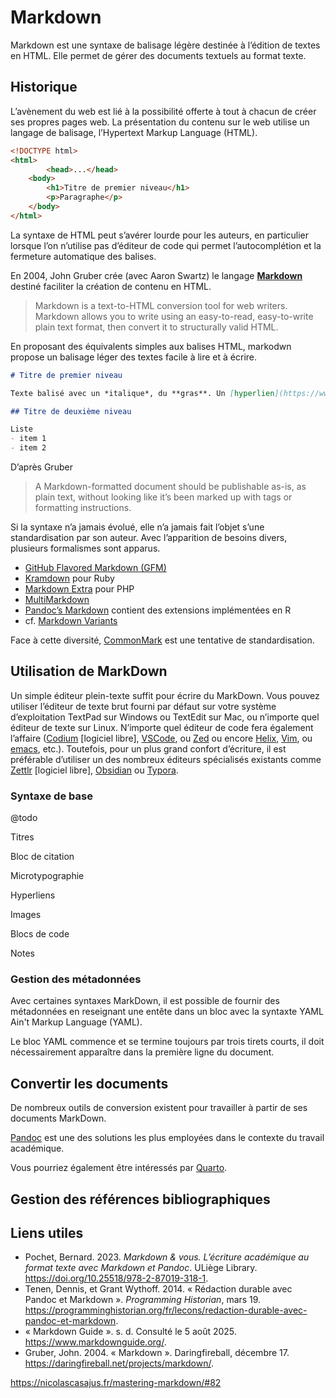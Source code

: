 # Markdown

Markdown est une syntaxe de balisage légère destinée à l’édition de textes en HTML. Elle permet de gérer des documents textuels au format texte.

## Historique

L’avènement du web est lié à la possibilité offerte à tout à chacun de créer ses propres pages web. La présentation du contenu sur le web utilise un langage de balisage, l’Hypertext Markup Language (HTML).

```html
<!DOCTYPE html>
<html>
		<head>...</head>
    <body>
        <h1>Titre de premier niveau</h1>
        <p>Paragraphe</p>
    </body>
</html>
```

La syntaxe de HTML peut s’avérer lourde pour les auteurs, en particulier lorsque l’on n’utilise pas d’éditeur de code qui permet l’autocomplétion et la fermeture automatique des balises.

En 2004, John Gruber crée (avec Aaron Swartz) le langage **[Markdown](http://daringfireball.net/projects/markdown/)** destiné faciliter la création de contenu en HTML.

> Markdown is a text-to-HTML conversion tool for web writers. Markdown allows you to write using an easy-to-read, easy-to-write plain text format, then convert it to structurally valid HTML.

En proposant des équivalents simples aux balises HTML, markodwn propose un balisage léger des textes facile à lire et à écrire.

```markdown
# Titre de premier niveau

Texte balisé avec un *italique*, du **gras**. Un [hyperlien](https://www.xxx)

## Titre de deuxième niveau

Liste
- item 1
- item 2
```

D’après Gruber

> A Markdown-formatted document should be publishable as-is, as plain text, without looking like it’s been marked up with tags or formatting instructions.

Si la syntaxe n’a jamais évolué, elle n’a jamais fait l’objet s’une standardisation par son auteur. Avec l’apparition de besoins divers, plusieurs formalismes sont apparus.

- [GitHub Flavored Markdown (GFM)](https://guides.github.com/features/mastering-markdown/)
- [Kramdown](http://kramdown.gettalong.org/) pour Ruby
- [Markdown Extra](https://michelf.ca/projects/php-markdown/extra/) pour PHP
- [MultiMarkdown](https://github.com/fletcher/MultiMarkdown/wiki/MultiMarkdown-Syntax-Guide)
- [Pandoc’s Markdown](https://pandoc.org/MANUAL.html#pandocs-markdown) contient des extensions implémentées en R
- cf. [Markdown Variants](https://www.iana.org/assignments/markdown-variants/markdown-variants.xhtml)

Face à cette diversité, [CommonMark](https://commonmark.org) est une tentative de standardisation.

## Utilisation de MarkDown

Un simple éditeur plein-texte suffit pour écrire du MarkDown. Vous pouvez utiliser l’éditeur de texte brut fourni par défaut sur votre système d’exploitation TextPad sur Windows ou TextEdit sur Mac, ou n’importe quel éditeur de texte sur Linux. N’importe quel éditeur de code fera également l’affaire ([Codium](https://vscodium.com) [logiciel libre], [VSCode](https://code.visualstudio.com), ou [Zed](https://zed.dev) ou encore [Helix](https://helix-editor.com), [Vim](https://www.vim.org), ou [emacs](https://www.gnu.org/software/emacs/), etc.). Toutefois, pour un plus grand confort d’écriture, il est préférable d’utiliser un des nombreux éditeurs spécialisés existants comme [Zettlr](https://www.zettlr.com) [logiciel libre], [Obsidian](https://obsidian.md) ou [Typora](https://typora.io).

### Syntaxe de base

@todo

Titres

Bloc de citation

Microtypographie

Hyperliens

Images

Blocs de code

Notes

### Gestion des métadonnées

Avec certaines syntaxes MarkDown, il est possible de fournir des métadonnées en reseignant une entête dans un bloc avec la syntaxte YAML Ain't Markup Language  (YAML).

Le bloc YAML commence et se termine toujours par trois tirets courts, il doit nécessairement apparaître dans la première ligne du document.



## Convertir les documents

De nombreux outils de conversion existent pour travailler à partir de ses documents MarkDown.

[Pandoc](https://pandoc.org) est une des solutions les plus employées dans le contexte du travail académique.

Vous pourriez également être intéressés par [Quarto](https://quarto.org).

## Gestion des références bibliographiques



## Liens utiles

- Pochet, Bernard. 2023. *Markdown & vous. L’écriture académique au format texte avec Markdown et Pandoc*. ULiège Library. https://doi.org/10.25518/978-2-87019-318-1.
- Tenen, Dennis, et Grant Wythoff. 2014. « Rédaction durable avec Pandoc et Markdown ». *Programming Historian*, mars 19. https://programminghistorian.org/fr/lecons/redaction-durable-avec-pandoc-et-markdown.
- « Markdown Guide ». s. d. Consulté le 5 août 2025. https://www.markdownguide.org/.
- Gruber, John. 2004. « Markdown ». Daringfireball, décembre 17. https://daringfireball.net/projects/markdown/.

https://nicolascasajus.fr/mastering-markdown/#82